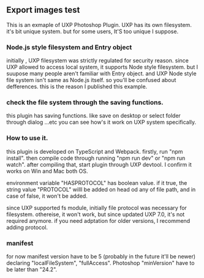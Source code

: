 ## Export images test

This is an exmaple of UXP Photoshop Plugin.
UXP has its own filesystem. it's bit unique system. but for some users, It'S too unique I suppose.

### Node.js style filesystem and Entry object

initially , UXP filesystem was strictly regulated for security reason.
since UXP allowed to access local system, it supports Node style filesystem.
but I suupose many people aren't familiar with Entry object.
and UXP Node style file system isn't same as Node.js itself.
so you'll be confused about defferences.
this is the reason I published this example.

### check the file system through the saving functions.

this plugin has saving functions.
like save on desktop or select folder through dialog ...etc
you can see how's it work on UXP system specifically.

### How to use it.

this plugin is developed on TypeScript and Webpack.
firstly, run "npm install".
then compile code through running "npm run dev" or "npm run watch".
after compiling that, start plugin through UXP devtool.
I confirm it works on Win and Mac both OS.

environment variable "HASPROTOCOL" has boolean value.
if it true, the string value "PROTOCOL" willl be added on head od any of file path,
and in case of false, it won't be added.

since UXP supported fs module, initially file protocol was necessary for filesystem.
othereise, it won't work, but since updated UXP 7.0, it's not required anymore.
if you need adptation for older versions, I recommend adding protocol.

### manifest

for now manifest version have to be 5 (probably in the future it'll be newer)
declaring "localFileSystem", "fullAccess".
Photoshop "minVersion" have to be later than "24.2".